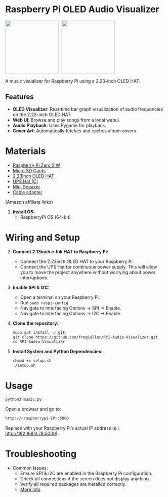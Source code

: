 # Raspberry Pi OLED Audio Visualizer

<div style="display: flex; gap: 10px;">   
    <img src="images/visualizer.GIF" width="168">
    <img src="images/visualizer2.GIF" width="168">
</div>

A music visualizer for Raspberry Pi using a 2.23-inch OLED HAT.

## Features
- **OLED Visualizer**: Real-time bar graph visualization of audio frequencies on the 2.23-inch OLED HAT.
- **Web UI**: Browse and play songs from a local webui.
- **Audio Playback**: Uses Pygame for playback.
- **Cover Art**: Automatically fetches and caches album covers.

# Materials
* [Raspberry Pi Zero 2 W](https://amzn.to/4qtC0pm)<br />
* [Micro SD Cards](https://amzn.to/4erXgWD)<br />
* [2.23inch OLED HAT](https://amzn.to/3V2gCKb)<br />
* [UPS Hat (C)](https://amzn.to/4oGmKnB)<br />
* [Mini Speaker](https://amzn.to/43DTbL4)<br />
* [Cable adapter](https://amzn.to/479eGpn)<br />

(Amazon affiliate links)<br />

1. **Install OS:**
   - RaspberryPi OS (64-bit) <br />

# Wiring and Setup
2. **Connect 2.13inch e-Ink HAT to Raspberry Pi:**
   - Connect the 2.23inch OLED HAT to your Raspberry Pi. <br />
   - Connect the UPS Hat for continuous power supply. This will allow you to move the project anywhere without worrying about power interruptions.

3. **Enable SPI & I2C:**
   - Open a terminal on your Raspberry Pi.
   - Run `sudo raspi-config`
   - Navigate to Interfacing Options -> SPI -> Enable.
   - Navigate to Interfacing Options -> I2C -> Enable.
  
4. **Clone the repository:**
   ```bash
   sudo apt install -y git
   git clone https://github.com/frogCaller/RPI-Audio-Visualizer.git
   cd RPI-Audio-Visualizer
   ```

5. **Install System and Python Dependencies:**
   ```bash
   chmod +x setup.sh
   ./setup.sh

# Usage
   ```bash
   python3 music.py
   ```
   Open a browser and go to:
   ```bash
   http://<raspberrypi-IP>:5000
   ```
   Replace <raspberrypi-IP> with your Raspberry Pi’s actual IP address (e.i. http://192.168.0.78:5000).


# Troubleshooting
- Common Issues:
   - Ensure SPI & I2C are enabled in the Raspberry Pi configuration.
   - Check all connections if the screen does not display anything.
   - Verify all required packages are installed correctly.
   - [More Info](https://www.waveshare.com/wiki/2.23inch_OLED_HAT)

